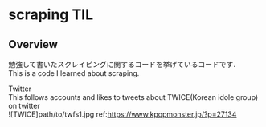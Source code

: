 # scraping TIL
## Overview
勉強して書いたスクレイピングに関するコードを挙げているコードです．  
This is a code I learned about scraping.  

Twitter  
This follows accounts and likes to tweets about TWICE(Korean idole group) on twitter   
![TWICE]path/to/twfs1.jpg
ref:https://www.kpopmonster.jp/?p=27134
